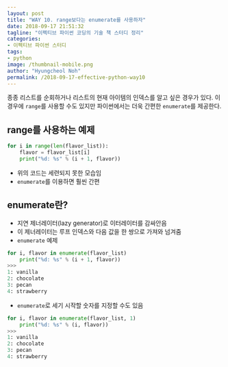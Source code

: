```yaml
---
layout: post
title: "WAY 10. range보다는 enumerate를 사용하자"
date: 2018-09-17 21:51:32
tagline: "이펙티브 파이썬 코딩의 기술 책 스터디 정리"
categories:
- 이펙티브 파이썬 스터디
tags:
- python
image: /thumbnail-mobile.png
author: "Hyungcheol Noh"
permalink: /2018-09-17-effective-python-way10
---
```


종종 리스트를 순회하거나 리스트의 현재 아이템의 인덱스를 알고 싶은 경우가 있다. 이 경우에 `range`를 사용할 수도 있지만 파이썬에서는 더욱 간편한 `enumerate`를 제공한다.

## range를 사용하는 예제

```python
for i in range(len(flavor_list)):
    flavor = flavor_list[i]
    print("%d: %s" % (i + 1, flavor))
```

- 위의 코드는 세련되지 못한 모습임
- `enumerate`를 이용하면 훨씬 간편

## enumerate란?
- 지연 제너레이터(lazy generator)로 이터레이터를 감싸안음
- 이 제너레이터는 루프 인덱스와 다음 값을 한 쌍으로 가져와 넘겨줌
- `enumerate` 예제

```python
for i, flavor in enumerate(flavor_list)
    print("%d: %s" % (i + 1, flavor))
>>>
1: vanilla
2: chocolate
3: pecan
4: strawberry
```

- `enumerate`로 세기 시작할 숫자를 지정할 수도 있음

```python
for i, flavor in enumerate(flavor_list, 1)
    print("%d: %s" % (i, flavor))
>>>
1: vanilla
2: chocolate
3: pecan
4: strawberry
```

